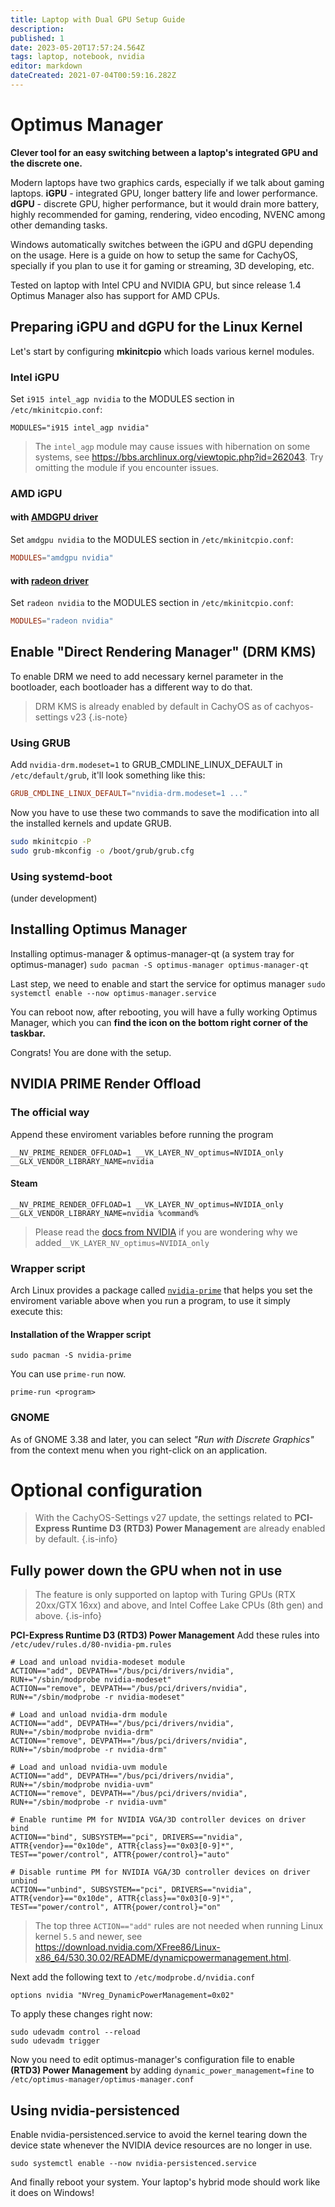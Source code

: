 ```yaml
---
title: Laptop with Dual GPU Setup Guide
description: 
published: 1
date: 2023-05-20T17:57:24.564Z
tags: laptop, notebook, nvidia
editor: markdown
dateCreated: 2021-07-04T00:59:16.282Z
---
```


# Optimus Manager 
**Clever tool for an easy switching between a laptop's integrated GPU and the discrete one.**

Modern laptops have two graphics cards, especially if we talk about gaming laptops.
**iGPU** - integrated GPU, longer battery life and lower performance. 
**dGPU** - discrete GPU, higher performance, but it would drain more battery, highly recommended for gaming, rendering, video encoding, NVENC among other demanding tasks.

Windows automatically switches between the iGPU and dGPU depending on the usage.
Here is a guide on how to setup the same for CachyOS, specially if you plan to use it for gaming or streaming, 3D developing, etc.

Tested on laptop with Intel CPU and NVIDIA GPU, but since release 1.4 Optimus Manager also has support for AMD CPUs.

## Preparing iGPU and dGPU for the Linux Kernel
Let's start by configuring **mkinitcpio** which loads various kernel modules.

### Intel iGPU
Set `i915 intel_agp nvidia` to the MODULES section in `/etc/mkinitcpio.conf`:
```
MODULES="i915 intel_agp nvidia"
```
> The `intel_agp` module may cause issues with hibernation on some systems, see https://bbs.archlinux.org/viewtopic.php?id=262043. Try omitting the module if you encounter issues.

### AMD iGPU
#### with [AMDGPU driver](https://wiki.archlinux.org/title/AMDGPU)
Set `amdgpu nvidia` to the MODULES section in `/etc/mkinitcpio.conf`:
```conf
MODULES="amdgpu nvidia"
```
<!---
TODO: is the old radeon really support PRIME?
-->
#### with [radeon driver](https://wiki.archlinux.org/title/ATI)
Set `radeon nvidia` to the MODULES section in `/etc/mkinitcpio.conf`:
```conf
MODULES="radeon nvidia"
```

## Enable "Direct Rendering Manager" (DRM KMS)
To enable DRM we need to add necessary kernel parameter in the bootloader, each bootloader has a different way to do that. 

> DRM KMS is already enabled by default in CachyOS as of cachyos-settings v23
{.is-note}

### Using GRUB
Add `nvidia-drm.modeset=1` to GRUB_CMDLINE_LINUX_DEFAULT in `/etc/default/grub`, it'll look something like this:
```conf
GRUB_CMDLINE_LINUX_DEFAULT="nvidia-drm.modeset=1 ..."
```
Now you have to use these two commands to save the modification into all the installed kernels and update GRUB.
```sh
sudo mkinitcpio -P
sudo grub-mkconfig -o /boot/grub/grub.cfg
```

### Using systemd-boot
(under development)

## Installing Optimus Manager

Installing optimus-manager & optimus-manager-qt (a system tray for optimus-manager)
`sudo pacman -S optimus-manager optimus-manager-qt`

Last step, we need to enable and start the service for optimus manager
`sudo systemctl enable --now optimus-manager.service`

You can reboot now, after rebooting, you will have a fully working Optimus Manager, which you can **find the icon on the bottom right corner of the taskbar.**

Congrats! You are done with the setup.

## NVIDIA PRIME Render Offload
### The official way
Append these enviroment variables before running the program
```
__NV_PRIME_RENDER_OFFLOAD=1 __VK_LAYER_NV_optimus=NVIDIA_only __GLX_VENDOR_LIBRARY_NAME=nvidia
```
#### Steam
```
__NV_PRIME_RENDER_OFFLOAD=1 __VK_LAYER_NV_optimus=NVIDIA_only __GLX_VENDOR_LIBRARY_NAME=nvidia %command%
```
> Please read the [docs from NVIDIA](https://download.nvidia.com/XFree86/Linux-x86_64/435.17/README/primerenderoffload.html) if you are wondering why we added`__VK_LAYER_NV_optimus=NVIDIA_only`

### Wrapper script
Arch Linux provides a package called [`nvidia-prime`](https://archlinux.org/packages/extra/any/nvidia-prime/) that helps you set the enviroment variable above when you run a program, to use it simply execute this:

#### Installation of the Wrapper script
```
sudo pacman -S nvidia-prime
```

You can use `prime-run` now.
```
prime-run <program>
```

### GNOME

As of GNOME 3.38 and later, you can select *"Run with Discrete Graphics"* from the context menu when you right-click on an application.

# Optional configuration

> With the CachyOS-Settings v27 update, the settings related to **PCI-Express Runtime D3 (RTD3) Power Management** are already enabled by default.
{.is-info}

## Fully power down the GPU when not in use
> The feature is only supported on laptop with Turing GPUs (RTX 20xx/GTX 16xx) and above, and Intel Coffee Lake CPUs (8th gen) and above.
{.is-info}

**PCI-Express Runtime D3 (RTD3) Power Management**
Add these rules into `/etc/udev/rules.d/80-nvidia-pm.rules`

```
# Load and unload nvidia-modeset module
ACTION=="add", DEVPATH=="/bus/pci/drivers/nvidia", RUN+="/sbin/modprobe nvidia-modeset"
ACTION=="remove", DEVPATH=="/bus/pci/drivers/nvidia", RUN+="/sbin/modprobe -r nvidia-modeset"

# Load and unload nvidia-drm module
ACTION=="add", DEVPATH=="/bus/pci/drivers/nvidia", RUN+="/sbin/modprobe nvidia-drm"
ACTION=="remove", DEVPATH=="/bus/pci/drivers/nvidia", RUN+="/sbin/modprobe -r nvidia-drm"

# Load and unload nvidia-uvm module
ACTION=="add", DEVPATH=="/bus/pci/drivers/nvidia", RUN+="/sbin/modprobe nvidia-uvm"
ACTION=="remove", DEVPATH=="/bus/pci/drivers/nvidia", RUN+="/sbin/modprobe -r nvidia-uvm"

# Enable runtime PM for NVIDIA VGA/3D controller devices on driver bind
ACTION=="bind", SUBSYSTEM=="pci", DRIVERS=="nvidia", ATTR{vendor}=="0x10de", ATTR{class}=="0x03[0-9]*", TEST=="power/control", ATTR{power/control}="auto"

# Disable runtime PM for NVIDIA VGA/3D controller devices on driver unbind
ACTION=="unbind", SUBSYSTEM=="pci", DRIVERS=="nvidia", ATTR{vendor}=="0x10de", ATTR{class}=="0x03[0-9]*", TEST=="power/control", ATTR{power/control}="on"
```
> The top three `ACTION=="add"` rules are not needed when running Linux kernel `5.5` and newer, see https://download.nvidia.com/XFree86/Linux-x86_64/530.30.02/README/dynamicpowermanagement.html.

Next add the following text to `/etc/modprobe.d/nvidia.conf`
```
options nvidia "NVreg_DynamicPowerManagement=0x02"
```

To apply these changes right now:
```
sudo udevadm control --reload
sudo udevadm trigger
```
Now you need to edit optimus-manager's configuration file to enable **(RTD3) Power Management** by adding `dynamic_power_management=fine` to `/etc/optimus-manager/optimus-manager.conf`

## Using nvidia-persistenced
Enable nvidia-persistenced.service to avoid the kernel tearing down the device state whenever the NVIDIA device resources are no longer in use. 
```
sudo systemctl enable --now nvidia-persistenced.service
```
And finally reboot your system.
Your laptop's hybrid mode should work like it does on Windows!
